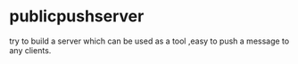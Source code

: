 # publicpushserver
try to build a server which can be used as a tool ,easy to push a message to any clients.
